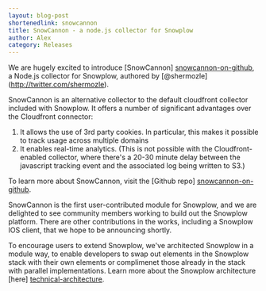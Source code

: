 ```yaml
---
layout: blog-post
shortenedlink: snowcannon
title: SnowCannon - a node.js collector for Snowplow
author: Alex
category: Releases
---
```


We are hugely excited to introduce [SnowCannon] [snowcannon-on-github], a Node.js collector for Snowplow, authored by [@shermozle] (http://twitter.com/shermozle).

SnowCannon is an alternative collector to the default cloudfront collector included with Snowplow. It offers a number of significant advantages over the Cloudfront connector:

1. It allows the use of 3rd party cookies. In particular, this makes it possible to track usage across multiple domains
2. It enables real-time analytics. (This is not possible with the Cloudfront-enabled collector, where there's a 20-30 minute delay between the javascript tracking event and the associated log being written to S3.)

To learn more about SnowCannon, visit the [Github repo] [snowcannon-on-github].

SnowCannon is the first user-contributed module for Snowplow, and we are delighted to see community members working to build out the Snowplow platform. There are other contributions in the works, including a Snowplow IOS client, that we hope to be announcing shortly.

To encourage users to extend Snowplow, we've architected Snowplow in a module way, to enable developers to swap out elements in the Snowplow stack with their own elements or complimenet those already in the stack with parallel implementations. Learn more about the Snowplow architecture [here] [technical-architecture]. 

[snowcannon-on-github]: https://github.com/shermozle/SnowCannon
[technical-architecture]: /product/technical-architecture.html
